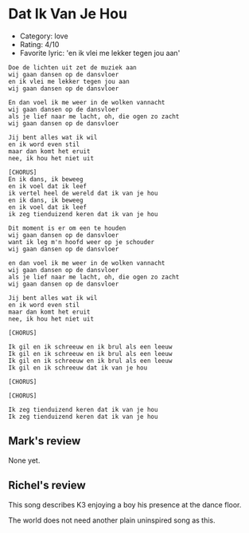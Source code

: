 # Dat Ik Van Je Hou

 * Category: love
 * Rating: 4/10
 * Favorite lyric: 'en ik vlei me lekker tegen jou aan'

```
Doe de lichten uit zet de muziek aan
wij gaan dansen op de dansvloer
en ik vlei me lekker tegen jou aan
wij gaan dansen op de dansvloer

En dan voel ik me weer in de wolken vannacht
wij gaan dansen op de dansvloer
als je lief naar me lacht, oh, die ogen zo zacht
wij gaan dansen op de dansvloer

Jij bent alles wat ik wil
en ik word even stil
maar dan komt het eruit
nee, ik hou het niet uit

[CHORUS]
En ik dans, ik beweeg
en ik voel dat ik leef
ik vertel heel de wereld dat ik van je hou
en ik dans, ik beweeg
en ik voel dat ik leef
ik zeg tienduizend keren dat ik van je hou

Dit moment is er om een te houden
wij gaan dansen op de dansvloer
want ik leg m'n hoofd weer op je schouder
wij gaan dansen op de dansvloer

en dan voel ik me weer in de wolken vannacht
wij gaan dansen op de dansvloer
als je lief naar me lacht, oh, die ogen zo zacht
wij gaan dansen op de dansvloer

Jij bent alles wat ik wil
en ik word even stil
maar dan komt het eruit
nee, ik hou het niet uit

[CHORUS]

Ik gil en ik schreeuw en ik brul als een leeuw
Ik gil en ik schreeuw en ik brul als een leeuw
Ik gil en ik schreeuw en ik brul als een leeuw
Ik gil en ik schreeuw dat ik van je hou

[CHORUS]

[CHORUS]

Ik zeg tienduizend keren dat ik van je hou
Ik zeg tienduizend keren dat ik van je hou
```

## Mark's review

None yet.

## Richel's review

This song describes K3 enjoying a boy his presence at the dance floor.

The world does not need another plain uninspired song as this. 
